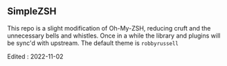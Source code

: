 ## SimpleZSH

This repo is a slight modification of Oh-My-ZSH, reducing cruft and the unnecessary 
bells and whistles. Once in a while the library and plugins will be sync'd with upstream. 
The default theme is `robbyrussell`


Edited : 2022-11-02
